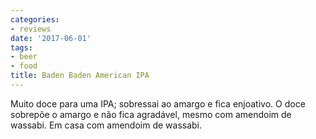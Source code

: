 ```yaml
---
categories:
- reviews
date: '2017-06-01'
tags:
- beer
- food
title: Baden Baden American IPA
---
```


Muito doce para uma IPA; sobressai ao amargo e fica enjoativo. O doce sobrepõe o amargo e não fica agradável, mesmo com amendoim de wassabi. Em casa com amendoim de wassabi.
